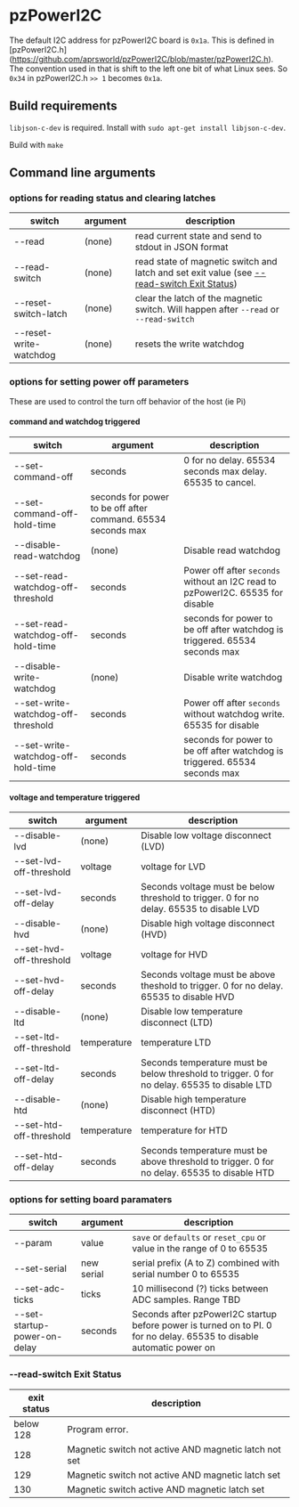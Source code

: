 # pzPowerI2C

The default I2C address for pzPowerI2C board is `0x1a`. This is defined in [pzPowerI2C.h] (https://github.com/aprsworld/pzPowerI2C/blob/master/pzPowerI2C.h). The convention used in that is shift to the left one bit of what Linux sees. So `0x34` in pzPowerI2C.h `>> 1` becomes `0x1a`.

## Build requirements

`libjson-c-dev` is required. Install with `sudo apt-get install libjson-c-dev`.

Build with `make`

## Command line arguments
### options for reading status and clearing latches
<!--- 300 series -->
switch|argument|description
---|---|---
--read|(none)|read current state and send to stdout in JSON format
--read-switch|(none)|read state of magnetic switch and latch and set exit value (see [--read-switch Exit Status](#--read-switch-exit-status))
--reset-switch-latch|(none)|clear the latch of the magnetic switch. Will happen after `--read` or `--read-switch`
--reset-write-watchdog|(none)|resets the write watchdog

### options for setting power off parameters

These are used to control the turn off behavior of the host (ie Pi)

#### command and watchdog triggered
<!--- 400 series -->
switch|argument|description
---|---|---
--set-command-off|seconds|0 for no delay. 65534 seconds max delay. 65535 to cancel.
--set-command-off-hold-time|seconds for power to be off after command. 65534 seconds max
--disable-read-watchdog|(none)|Disable read watchdog
--set-read-watchdog-off-threshold|seconds|Power off after `seconds` without an I2C read to pzPowerI2C. 65535 for disable
--set-read-watchdog-off-hold-time|seconds|seconds for power to be off after watchdog is triggered. 65534 seconds max
--disable-write-watchdog|(none)|Disable write watchdog
--set-write-watchdog-off-threshold|seconds|Power off after `seconds` without watchdog write. 65535 for disable
--set-write-watchdog-off-hold-time|seconds|seconds for power to be off after watchdog is triggered. 65534 seconds max



#### voltage and temperature triggered
<!--- 500 series -->
switch|argument|description
---|---|---
--disable-lvd|(none)|Disable low voltage disconnect (LVD)
--set-lvd-off-threshold|voltage|voltage for LVD
--set-lvd-off-delay|seconds|Seconds voltage must be below threshold to trigger. 0 for no delay. 65535 to disable LVD
--disable-hvd|(none)|Disable high voltage disconnect (HVD)
--set-hvd-off-threshold|voltage|voltage for HVD
--set-hvd-off-delay|seconds|Seconds voltage must be above theshold to trigger. 0 for no delay. 65535 to disable HVD
--disable-ltd|(none)|Disable low temperature disconnect (LTD)
--set-ltd-off-threshold|temperature|temperature LTD
--set-ltd-off-delay|seconds|Seconds temperature must be below threshold to trigger. 0 for no delay. 65535 to disable LTD
--disable-htd|(none)|Disable high temperature disconnect (HTD)
--set-htd-off-threshold|temperature|temperature for HTD
--set-htd-off-delay|seconds|Seconds temperature must be above threshold to trigger. 0 for no delay. 65535 to disable HTD



### options for setting board paramaters
<!--- 10000 series -->
switch|argument|description
---|---|---
--param|value|`save` or `defaults` or `reset_cpu` or value in the range of 0 to 65535
--set-serial|new serial|serial prefix (A to Z) combined with serial number 0 to 65535
--set-adc-ticks|ticks|10 millisecond (?) ticks between ADC samples. Range TBD
--set-startup-power-on-delay|seconds|Seconds after pzPowerI2C startup before power is turned on to PI. 0 for no delay. 65535 to disable automatic power on



### --read-switch Exit Status
exit status|description
---|---
below 128|Program error.
128|Magnetic switch not active AND magnetic latch not set
129|Magnetic switch not active AND magnetic latch set
130|Magnetic switch active AND magnetic latch set
